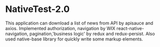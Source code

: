# NativeTest-2.0
This application can download a list of news from API by apisauce and axios. Implemented authorization, navigation by WIX react-native-navigation, pagination,'business logic' by redux and redux-persist.
Also used native-base library for quickly write some markup elements.
